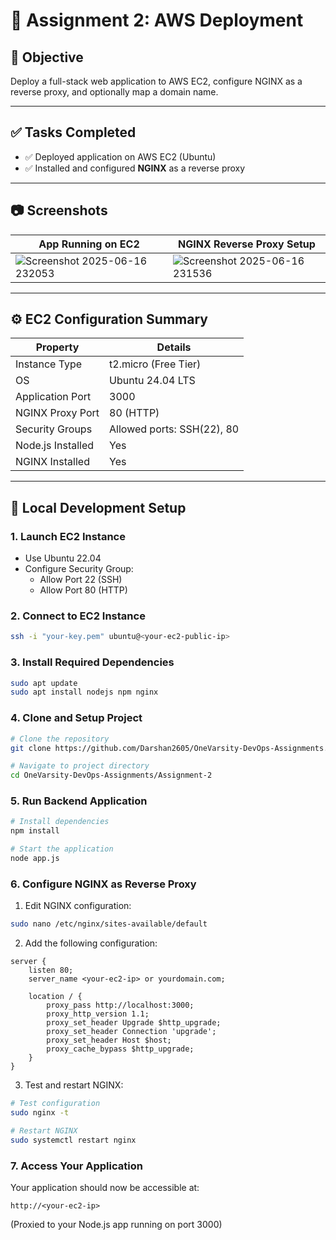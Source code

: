 # 🚀 Assignment 2: AWS Deployment

## 📌 Objective
Deploy a full-stack web application to AWS EC2, configure NGINX as a reverse proxy, and optionally map a domain name.

---

## ✅ Tasks Completed

- ✅ Deployed application on AWS EC2 (Ubuntu)
- ✅ Installed and configured **NGINX** as a reverse proxy
  
---

## 📷 Screenshots

| App Running on EC2                                                                                     | NGINX Reverse Proxy Setup                                                                             |
|-------------------------------------------------------------------------------------------------------|-------------------------------------------------------------------------------------------------------|
| ![Screenshot 2025-06-16 232053](https://github.com/user-attachments/assets/e1072e4a-5f7d-487a-9a54-3c3feca083a1) | ![Screenshot 2025-06-16 231536](https://github.com/user-attachments/assets/25dfd929-331c-4385-aced-4de54032e160) |

---

## ⚙️ EC2 Configuration Summary

| Property            | Details                       |
|---------------------|-------------------------------|
| Instance Type       | t2.micro (Free Tier)          |
| OS                  | Ubuntu 24.04 LTS              |
| Application Port    | 3000                          |
| NGINX Proxy Port    | 80 (HTTP)                     |
| Security Groups     | Allowed ports: SSH(22), 80    |
| Node.js Installed   | Yes                           |
| NGINX Installed     | Yes                           |


---

## 🚀 Local Development Setup

### 1. Launch EC2 Instance
- Use Ubuntu 22.04
- Configure Security Group:
  - Allow Port 22 (SSH)
  - Allow Port 80 (HTTP)

### 2. Connect to EC2 Instance
```bash
ssh -i "your-key.pem" ubuntu@<your-ec2-public-ip>
```

### 3. Install Required Dependencies
```bash
sudo apt update
sudo apt install nodejs npm nginx
```

### 4. Clone and Setup Project
```bash
# Clone the repository
git clone https://github.com/Darshan2605/OneVarsity-DevOps-Assignments.git

# Navigate to project directory
cd OneVarsity-DevOps-Assignments/Assignment-2
```

### 5. Run Backend Application
```bash
# Install dependencies
npm install

# Start the application
node app.js
```

### 6. Configure NGINX as Reverse Proxy
1. Edit NGINX configuration:
```bash
sudo nano /etc/nginx/sites-available/default
```

2. Add the following configuration:
```nginx
server {
    listen 80;
    server_name <your-ec2-ip> or yourdomain.com;

    location / {
        proxy_pass http://localhost:3000;
        proxy_http_version 1.1;
        proxy_set_header Upgrade $http_upgrade;
        proxy_set_header Connection 'upgrade';
        proxy_set_header Host $host;
        proxy_cache_bypass $http_upgrade;
    }
}
```

3. Test and restart NGINX:
```bash
# Test configuration
sudo nginx -t

# Restart NGINX
sudo systemctl restart nginx
```

### 7. Access Your Application
Your application should now be accessible at:
```
http://<your-ec2-ip>
```
(Proxied to your Node.js app running on port 3000)

